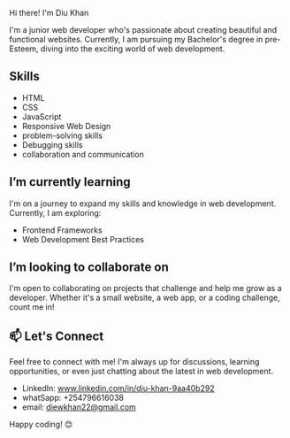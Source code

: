 Hi there!  I'm Diu Khan

I'm a junior web developer who's passionate about creating beautiful and functional websites. Currently, I am pursuing my Bachelor's degree in pre-Esteem, diving into the exciting world of web development.

##  Skills

- HTML
- CSS
- JavaScript
- Responsive Web Design
- problem-solving skills
- Debugging skills
- collaboration and communication

##  I’m currently learning

I'm on a journey to expand my skills and knowledge in web development. Currently, I am exploring:

- Frontend Frameworks 
- Web Development Best Practices

##  I’m looking to collaborate on

I'm open to collaborating on projects that challenge and help me grow as a developer. Whether it's a small website, a web app, or a coding challenge, count me in!

## 📫 Let's Connect

Feel free to connect with me! I'm always up for discussions, learning opportunities, or even just chatting about the latest in web development.

- LinkedIn: www.linkedin.com/in/diu-khan-9aa40b292
- whatSapp: +254796616038
- email: diewkhan22@gmail.com

Happy coding! 😊
